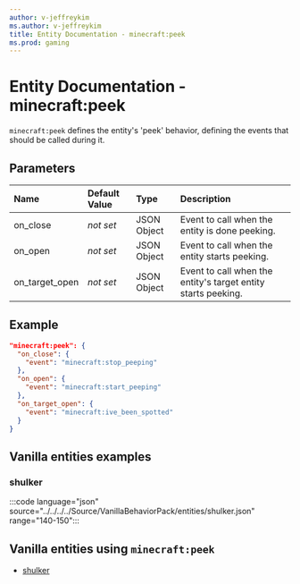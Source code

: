 ```yaml
---
author: v-jeffreykim
ms.author: v-jeffreykim
title: Entity Documentation - minecraft:peek
ms.prod: gaming
---
```


# Entity Documentation - minecraft:peek

`minecraft:peek` defines the entity's 'peek' behavior, defining the events that should be called during it.

## Parameters

|Name |Default Value  |Type  |Description  |
|:----------|:----------|:----------|:----------|
| on_close| *not set*| JSON Object | Event to call when the entity is done peeking. |
| on_open| *not set*| JSON Object | Event to call when the entity starts peeking. |
| on_target_open| *not set*| JSON Object | Event to call when the entity's target entity starts peeking. |

## Example

```json
"minecraft:peek": {
  "on_close": {
    "event": "minecraft:stop_peeping"
  },
  "on_open": {
    "event": "minecraft:start_peeping"
  },
  "on_target_open": {
    "event": "minecraft:ive_been_spotted"
  }
}
```

## Vanilla entities examples

### shulker

:::code language="json" source="../../../../Source/VanillaBehaviorPack/entities/shulker.json" range="140-150":::

## Vanilla entities using `minecraft:peek`

- [shulker](../../../../Source/VanillaBehaviorPack_Snippets/entities/shulker.md)